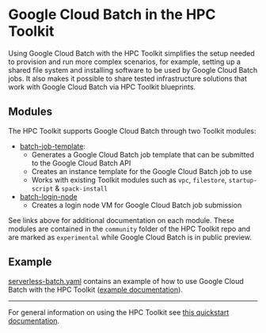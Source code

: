 # Google Cloud Batch in the HPC Toolkit

Using Google Cloud Batch with the HPC Toolkit simplifies the setup needed to
provision and run more complex scenarios, for example, setting up a shared file
system and installing software to be used by Google Cloud Batch jobs. It also
makes it possible to share tested infrastructure solutions that work with Google
Cloud Batch via HPC Toolkit blueprints.

## Modules

The HPC Toolkit supports Google Cloud Batch through two Toolkit modules:

- [batch-job-template](../modules/scheduler/batch-job-template/README.md):
  - Generates a Google Cloud Batch job template that can be submitted to the
    Google Cloud Batch API
  - Creates an instance template for the Google Cloud Batch job to use
  - Works with existing Toolkit modules such as `vpc`, `filestore`,
    `startup-script` & `spack-install`
- [batch-login-node](../modules/scheduler/batch-login-node/README.md)
  - Creates a login node VM for Google Cloud Batch job submission

See links above for additional documentation on each module. These modules are
contained in the `community` folder of the HPC Toolkit repo and are marked as
`experimental` while Google Cloud Batch is in public preview.

## Example

[serverless-batch.yaml](../examples/serverless-batch.yaml) contains an example
of how to use Google Cloud Batch with the HPC Toolkit
([example documentation](../examples/README.md#serverless-batchyaml--)).

---

For general information on using the HPC Toolkit see
[this quickstart documentation](../README.md#quickstart).
